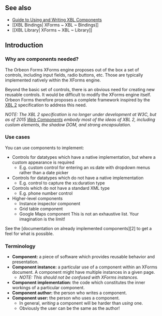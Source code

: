 ## See also

- [Guide to Using and Writing XBL Components](http://wiki.orbeon.com/forms/doc/developer-guide/xbl-components-guide)
- [[XBL Bindings| XForms ~ XBL ~ Bindings]]
- [[XBL Library| XForms ~ XBL ~ Library]]

## Introduction

### Why are components needed?  

The Orbeon Forms XForms engine proposes out of the box a set of controls, including input fields, radio buttons, etc. Those are typically implemented natively within the XForms engine.

Beyond the basic set of controls, there is an obvious need for creating new reusable controls. It would be difficult to modify the XForms engine itself. Orbeon Forms therefore proposes a complete framework inspired by the [XBL 2][1] specification to address this need.

*NOTE: The XBL 2 specification is no longer under development at W3C, but as of 2015 [Web Components](http://webcomponents.org/) embody most of the ideas of XBL 2, including custom elements, the shadow DOM, and strong encapsulation.*

### Use cases   

You can use components to implement:  

* Controls for datatypes which have a native implementation, but where a custom appearance is required
    * E.g. custom control for entering an xs:date with dropdown menus rather than a date picker
* Controls for datatypes which do not have a native implementation
    * E.g. control to capture the xs:duration type  
* Controls which do not have a standard XML type
    * E.g. phone number control
* Higher-level components  
    * Instance inspector component
    * Grid table component
    * Google Maps component
This is not an exhaustive list. Your imagination is the limit!

See the [documentation on already implemented components][2] to get a feel for what is possible.  

### Terminology

* **Component:** a piece of software which provides reusable behavior and presentation.  
* **Component instance:** a particular use of a component within an XForms document. A component might have multiple instances in a given page.
    * _NOTE: This should not be confused with XForms instances._
* **Component implementation:** the code which constitutes the inner workings of a particular component.  
* **Component author:** the person who writes a component.
* **Component user:** the person who uses a component.
    * In general, _writing_ a component will be harder than _using_ one.
    * Obviously the user can be the same as the author!

[1]: http://www.w3.org/TR/xbl/